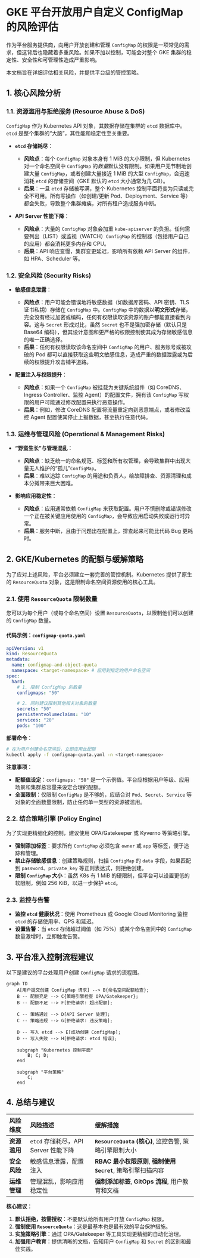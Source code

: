 # GKE 平台开放用户自定义 ConfigMap 的风险评估

作为平台服务提供商，向用户开放创建和管理 `ConfigMap` 的权限是一项常见的需求，但这背后也隐藏着多重风险。如果不加以控制，可能会对整个 GKE 集群的稳定性、安全性和可管理性造成严重影响。

本文档旨在详细评估相关风险，并提供平台级的管控策略。

## 1. 核心风险分析

### 1.1. 资源滥用与拒绝服务 (Resource Abuse & DoS)

`ConfigMap` 作为 Kubernetes API 对象，其数据存储在集群的 `etcd` 数据库中。`etcd` 是整个集群的“大脑”，其性能和稳定性至关重要。

- **`etcd` 存储耗尽**：
  - **风险点**：每个 `ConfigMap` 对象本身有 1 MiB 的大小限制，但 Kubernetes 对一个命名空间中 `ConfigMap` 的*数量*默认没有限制。如果用户无节制地创建大量 `ConfigMap`，或者创建大量接近 1 MiB 的大型 `ConfigMap`，会迅速消耗 `etcd` 的存储空间（GKE 默认的 `etcd` 大小通常为几 GB）。
  - **后果**：一旦 `etcd` 存储被写满，整个 Kubernetes 控制平面将变为只读或完全不可用。所有写操作（如创建/更新 Pod、Deployment、Service 等）都会失败，导致整个集群瘫痪，对所有租户造成服务中断。

- **API Server 性能下降**：
  - **风险点**：大量的 `ConfigMap` 对象会加重 `kube-apiserver` 的负担。任何需要列出（LIST）或监视（WATCH）`ConfigMap` 的控制器（包括用户自己的应用）都会消耗更多内存和 CPU。
  - **后果**：API 响应变慢，集群变更延迟，影响所有依赖 API Server 的组件，如 HPA、Scheduler 等。

### 1.2. 安全风险 (Security Risks)

- **敏感信息泄露**：
  - **风险点**：用户可能会错误地将敏感数据（如数据库密码、API 密钥、TLS 证书私钥）存储在 `ConfigMap` 中。`ConfigMap` 中的数据以**明文形式**存储，完全没有经过加密或编码，任何有权限读取该资源的账户都能直接看到内容。这与 `Secret` 形成对比，虽然 `Secret` 也不是强加密存储（默认只是 Base64 编码），但其设计意图和更严格的权限控制使其成为存储敏感信息的唯一正确选择。
  - **后果**：任何有权限读取该命名空间中 `ConfigMap` 的用户、服务账号或被攻破的 Pod 都可以直接获取这些明文敏感信息，造成严重的数据泄露或为后续的权限提升攻击铺平道路。

- **配置注入与权限提升**：
  - **风险点**：如果一个 `ConfigMap` 被挂载为关键系统组件（如 CoreDNS、Ingress Controller、监控 Agent）的配置文件，拥有该 `ConfigMap` 写权限的用户可能通过修改配置来执行恶意操作。
  - **后果**：例如，修改 CoreDNS 配置将流量重定向到恶意端点，或者修改监控 Agent 配置使其停止上报数据，甚至执行任意代码。

### 1.3. 运维与管理风险 (Operational & Management Risks)

- **“野蛮生长”与管理混乱**：
  - **风险点**：缺乏统一的命名规范、标签和所有权管理，会导致集群中出现大量无人维护的“孤儿”`ConfigMap`。
  - **后果**：难以追踪 `ConfigMap` 的用途和负责人，给故障排查、资源清理和成本分摊带来巨大困难。

- **影响应用稳定性**：
  - **风险点**：应用通常依赖 `ConfigMap` 来获取配置。用户不慎删除或错误修改一个正在被关键应用使用的 `ConfigMap`，会导致应用启动失败或运行时异常。
  - **后果**：服务中断，且由于问题出在配置上，排查起来可能比代码 Bug 更耗时。

## 2. GKE/Kubernetes 的配额与缓解策略

为了应对上述风险，平台必须建立一套完善的管控机制。Kubernetes 提供了原生的 `ResourceQuota` 对象，这是限制命名空间资源使用的核心工具。

### 2.1. 使用 `ResourceQuota` 限制数量

您可以为每个用户（或每个命名空间）设置 `ResourceQuota`，以限制他们可以创建的 `ConfigMap` 数量。

#### 代码示例：`configmap-quota.yaml`

```yaml
apiVersion: v1
kind: ResourceQuota
metadata:
  name: configmap-and-object-quota
  namespace: <target-namespace> # 应用到指定的用户命名空间
spec:
  hard:
    # 1. 限制 ConfigMap 的数量
    configmaps: "50"

    # 2. 同时建议限制其他相关对象的数量
    secrets: "50"
    persistentvolumeclaims: "10"
    services: "20"
    pods: "100"
```

**部署命令**：
```bash
# 在为用户创建命名空间后，立即应用此配额
kubectl apply -f configmap-quota.yaml -n <target-namespace>
```

**注意事项**：
- **配额值设定**：`configmaps: "50"` 是一个示例值。平台应根据用户等级、应用场景和集群总容量来设定合理的配额。
- **全面限制**：仅限制 `ConfigMap` 是不够的，应结合对 `Pod`、`Secret`、`Service` 等对象的全面数量限制，防止任何单一类型的资源被滥用。

### 2.2. 结合策略引擎 (Policy Engine)

为了实现更精细化的控制，建议使用 OPA/Gatekeeper 或 Kyverno 等策略引擎。

- **强制添加标签**：要求所有 `ConfigMap` 必须包含 `owner` 或 `app` 等标签，便于追踪和管理。
- **禁止存储敏感信息**：创建策略规则，扫描 `ConfigMap` 的 `data` 字段，如果匹配到 `password`、`private_key` 等正则表达式，则拒绝创建。
- **限制 `ConfigMap` 大小**：虽然 K8s 有 1 MiB 的硬限制，但平台可以设置更低的软限制，例如 256 KiB，以进一步保护 `etcd`。

### 2.3. 监控与告警

- **监控 `etcd` 健康状况**：使用 Prometheus 或 Google Cloud Monitoring 监控 `etcd` 的存储使用率、QPS 和延迟。
- **设置告警**：当 `etcd` 存储超过阈值（如 75%）或某个命名空间中的 `ConfigMap` 数量激增时，立即触发告警。

## 3. 平台准入控制流程建议

以下是建议的平台处理用户创建 `ConfigMap` 请求的流程图。

```mermaid
graph TD
    A[用户提交创建 ConfigMap 请求] --> B{命名空间配额检查};
    B -- 配额充足 --> C{策略引擎检查 OPA/Gatekeeper};
    B -- 配额不足 --> F[拒绝请求: 超出配额];

    C -- 策略通过 --> D[API Server 处理];
    C -- 策略违规 --> G[拒绝请求: 违反策略];

    D -- 写入 etcd --> E[成功创建 ConfigMap];
    D -- 写入失败 --> H[拒绝请求: etcd 错误];

    subgraph "Kubernetes 控制平面"
        B; C; D;
    end

    subgraph "平台策略"
        C;
    end
```

## 4. 总结与建议

| 风险维度 | 风险描述 | 缓解措施 |
| :--- | :--- | :--- |
| **资源滥用** | `etcd` 存储耗尽，API Server 性能下降 | **`ResourceQuota` (核心)**, 监控告警, 策略引擎限制大小 |
| **安全风险** | 敏感信息泄露，配置注入 | **RBAC 最小权限原则**, **强制使用 `Secret`**, 策略引擎扫描内容 |
| **运维管理** | 管理混乱，影响应用稳定性 | **强制添加标签**, **GitOps 流程**, 用户教育和文档 |

**核心建议**：

1.  **默认拒绝，按需授权**：不要默认给所有用户开放 `ConfigMap` 权限。
2.  **强制使用 `ResourceQuota`**：这是最基本也是最有效的平台保护措施。
3.  **实施策略引擎**：通过 OPA/Gatekeeper 等工具实现更精细的自动化治理。
4.  **加强用户教育**：提供清晰的文档，告知用户 `ConfigMap` 和 `Secret` 的区别和最佳实践。
